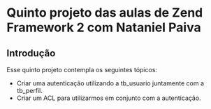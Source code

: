 Quinto projeto das aulas de Zend Framework 2 com Nataniel Paiva
=======================

Introdução
------------

Esse quinto projeto contempla os seguintes tópicos:

* Criar uma autenticação utilizando a tb_usuario juntamente com a tb_perfil.
* Criar um ACL para utilizarmos em conjunto com a autenticação.











